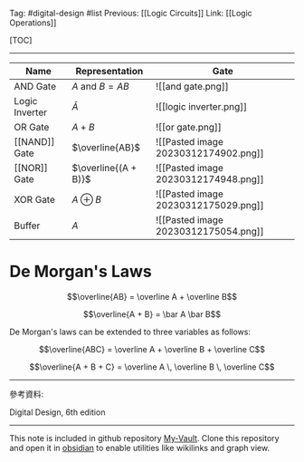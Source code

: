 Tag: #digital-design #list 
Previous: [[Logic Circuits]]
Link: [[Logic Operations]]

[TOC]

---

| Name           | Representation          | Gate                                 |
| -------------- | ----------------------- | ------------------------------------ |
| AND Gate       | $A \text{ and } B = AB$ | ![[and gate.png]]                    |
| Logic Inverter | $\bar A$                | ![[logic inverter.png]]              |
| OR Gate        | $A + B$                 | ![[or gate.png]]                     |
| [[NAND]] Gate      | $\overline{AB}$         | ![[Pasted image 20230312174902.png]] |
| [[NOR]] Gate       | $\overline{(A + B)}$    | ![[Pasted image 20230312174948.png]] |
| XOR Gate       | $A \oplus B$            | ![[Pasted image 20230312175029.png]] |
| Buffer         | $A$                     | ![[Pasted image 20230312175054.png]]                                     |

# De Morgan's Laws

$$\overline{AB} = \overline A + \overline B$$

$$\overline{A + B} = \bar A \bar B$$

De Morgan's laws can be extended to three variables as follows:

$$\overline{ABC} = \overline A + \overline B + \overline C$$

$$\overline{A + B + C} = \overline A \, \overline B \, \overline C$$

---

參考資料:

Digital Design, 6th edition

---

This note is included in github repository [My-Vault](https://github.com/LittleD3092/My-Vault.git). Clone this repository and open it in [obsidian](https://obsidian.md/) to enable utilities like wikilinks and graph view.